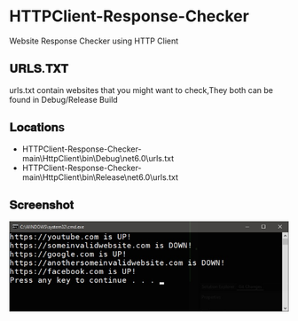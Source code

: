 # HTTPClient-Response-Checker
Website Response Checker using HTTP Client

## 𝐔𝐑𝐋𝐒.𝐓𝐗𝐓
urls.txt contain websites that you might want to check,They both can be found in Debug/Release Build
## 𝐋𝐨𝐜𝐚𝐭𝐢𝐨𝐧s
- HTTPClient-Response-Checker-main\HttpClient\bin\Debug\net6.0\urls.txt <br>
- HTTPClient-Response-Checker-main\HttpClient\bin\Release\net6.0\urls.txt
## 𝐒𝐜𝐫𝐞𝐞𝐧𝐬𝐡𝐨𝐭
![ScreenShot](https://github.com/KkK1337/HTTPClient-Response-Checker/blob/main/HttpClient/screenshot.jpg)
